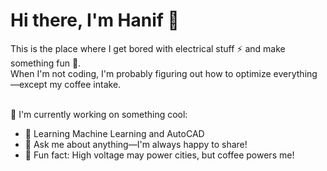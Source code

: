 # Hi there, I'm Hanif 👋
This is the place where I get bored with electrical stuff ⚡ and make something fun 🎉.<br>
When I'm not coding, I'm probably figuring out how to optimize everything—except my coffee intake.<br><br>

📌 I'm currently working on something cool:
* 🤖 Learning Machine Learning and AutoCAD
* 💬 Ask me about anything—I'm always happy to share!
* 🌟 Fun fact: High voltage may power cities, but coffee powers me!

<!--START_SECTION:waka-->
<!--END_SECTION:waka-->
